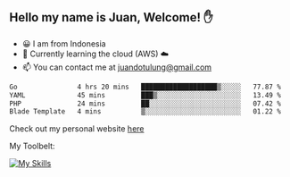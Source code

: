 ## Hello my name is Juan, Welcome! ✋

- 😀 I am from Indonesia
- 📖 Currently learning the cloud (AWS) ☁️
- 📫 You can contact me at juandotulung@gmail.com

<!--START_SECTION:waka-->

```txt
Go               4 hrs 20 mins   ███████████████████▒░░░░░   77.87 %
YAML             45 mins         ███▒░░░░░░░░░░░░░░░░░░░░░   13.49 %
PHP              24 mins         ██░░░░░░░░░░░░░░░░░░░░░░░   07.42 %
Blade Template   4 mins          ▒░░░░░░░░░░░░░░░░░░░░░░░░   01.22 %
```

<!--END_SECTION:waka-->

Check out my personal website [here](https://juanchristian.com)

My Toolbelt:

[![My Skills](https://skillicons.dev/icons?i=go,js,ts,nodejs,express,react,nextjs,vue,tailwind,vite,html,css,python,php,aws,bash,linux,postgres,mysql,redis,kafka,docker,vercel,netlify,vscode,figma)](https://skillicons.dev)

